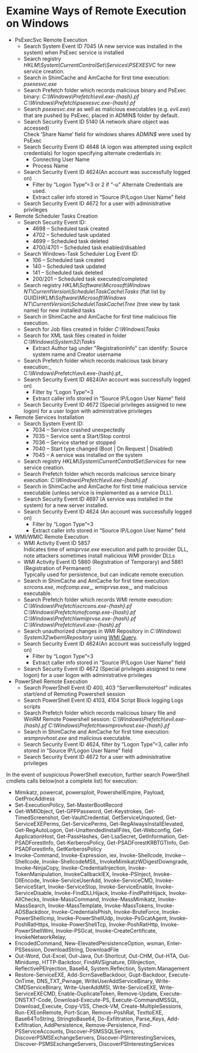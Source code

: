 # Examine Ways of Remote Execution on Windows

*   PsExecSvc Remote Execution
    *   Search System Event ID 7045 (A new service was installed in the system) when PsExec service is installed
    *   Search registry _HKLM\System\CurrentControlSet\Services\PSEXESVC_ for new service creation.
    *   Search in ShimCache and AmCache for first time execution: _psexesvc.exe_
    *   Search Prefetch folder which records malicious binary and PsExec binary: _C:\Windows\Prefetch\evil.exe-{hash}.pf C:\Windows\Prefetch\psexesvc.exe-{hash}.pf_
    *   Search _psexesvc.exe_ as well as malicious executables (e.g. _evil.exe_) that are pushed by PsExec, placed in ADMIN$ folder by default.
    *   Search Security Event ID 5140 (A network share object was accessed) \
Check ‘Share Name’ field for windows shares _ADMIN$_ were used by PsExec
    *   Search Security Event ID 4648 (A logon was attempted using explicit credentials) for logon specifying alternate credentials in:
        *   Connecting User Name
        *   Process Name 
    *   Search Security Event ID 4624(An account was successfully logged on)
        *   Filter by “Logon Type”=3 or 2 if “-u” Alternate Credentials are used.
        *   Extract caller info stored in “Source IP/Logon User Name” field 
    *   Search Security Event ID 4672 for a user with administrative privileges
*   Remote Scheduler Tasks Creation
    *   Search Security Event ID:
        *   4698 – Scheduled task created
        *   4702 – Scheduled task updated
        *   4699 – Scheduled task deleted
        *   4700/4701 – Scheduled task enabled/disabled
    *   Search Windows-Task Scheduler Log Event ID:
        *    106 – Scheduled task created
        *    140 – Scheduled task updated
        *    141 – Scheduled task deleted
        *    200/201 – Scheduled task executed/completed
    *   Search registry _HKLM\Software\Microsoft\Windows NT\CurrentVersion\Schedule\TaskCache\Tasks_ (flat list by GUID)_HKLM\Software\Microsoft\Windows NT\CurrentVersion\Schedule\TaskCache\Tree_ (tree view by task name) for new installed tasks
    *   Search in ShimCache and AmCache for first time malicious file execution.
    *   Search for Job files created in folder _C:\Windows\Tasks_
    *   Search for XML task files created in folder _C:\Windows\System32\Tasks_
        *   Extract Author tag under "RegistrationInfo" can identify: Source system name and Creator username
    *   Search Prefetch folder which records malicious task binary execution:_ \
C:\Windows\Prefetch\evil.exe-{hash}.pf_
    *   Search Security Event ID 4624(An account was successfully logged on)
        *   Filter by “Logon Type”=3
        *   Extract caller info stored in “Source IP/Logon User Name” field 
    *   Search Security Event ID 4672 (Special privileges assigned to new logon) for a user logon with administrative privileges
*   Remote Services Installation
    *   Search System Event ID:
        *   7034 – Service crashed unexpectedly 
        *   7035 – Service sent a Start/Stop control 
        *   7036 – Service started or stopped 
        *   7040 – Start type changed (Boot | On Request | Disabled) 
        *   7045 – A service was installed on the system
    *   Search registry _HKLM\System\CurrentControlSet\Services_ for new service creation.
    *   Search Prefetch folder which records malicious service binary execution: _C:\Windows\Prefetch\evil.exe-{hash}.pf_
    *   Search in ShimCache and AmCache for first time malicious service executable (unless service is implemented as a service DLL).
    *   Search Security Event ID 4697 (A service was installed in the system) for a new server installed.
    *   Search Security Event ID 4624 (An account was successfully logged on)
        *   Filter by “Logon Type”=3
        *   Extract caller info stored in “Source IP/Logon User Name” field 
*   WMI/WMIC Remote Execution
    *   WMI Activity Event ID 5857 \
Indicates time of _wmiprvse.exe_ execution and path to provider DLL, note attackers sometimes install malicious WMI provider DLLs
    *   WMI Activity Event ID 5860 (Registration of Temporary) and 5861 (Registration of Permanent) \
Typically used for persistence, but can indicate remote execution.
    *   Search in ShimCache and AmCache for first time execution: \
_scrcons.exe_, _mofcomp.exe_,_ wmiprvse.exe_, and malicious executable.
    *   Search Prefetch folder which records WMI remote execution: \
_C:\Windows\Prefetch\scrcons.exe-{hash}.pf  \
C:\Windows\Prefetch\mofcomp.exe-{hash}.pf  \
C:\Windows\Prefetch\wmiprvse.exe-{hash}.pf  \
C:\Windows\Prefetch\evil.exe-{hash}.pf_
    *   Search unauthorized changes in WMI Repository in _C:\Windows\ System32\wbem\Repository_ using [WMI Query](https://docs.microsoft.com/en-us/windows/desktop/wmisdk/querying-wmi).
    *   Search Security Event ID 4624(An account was successfully logged on)
        *   Filter by “Logon Type”=3
        *   Extract caller info stored in “Source IP/Logon User Name” field 
    *   Search Security Event ID 4672 (Special privileges assigned to new logon) for a user logon with administrative privileges
*   PowerShell Remote Execution
    *   Search PowerShell Event ID 400, 403 "ServerRemoteHost" indicates start/end of Remoting Powershell session
    *   Search PowerShell Event ID 4103, 4104 Script Block logging Logs scripts
    *   Search Prefetch folder which records malicious binary file and WinRM Remote Powershell session: _C:\Windows\Prefetch\evil.exe-{hash}.pf C:\Windows\Prefetch\wsmprovhost.exe-{hash}.pf_
    *   Search in ShimCache and AmCache for first time execution: \
_wsmprovhost.exe_ and malicious executable.
    *   Search Security Event ID 4624, filter by “Logon Type”=3, caller info stored in “Source IP/Logon User Name” field 
    *   Search Security Event ID 4672 for a user with administrative privileges

In the event of suspicious PowerShell execution, further search PowerShell cmdlets calls below(not a complete list) for execution:



*   Mimikatz, powercat, powersploit, PowershellEmpire, Payload, GetProcAddress
*   Set-ExecutionPolicy, Set-MasterBootRecord  
*   Get-WMIObject, Get-GPPPassword, Get-Keystrokes, Get-TimedScreenshot, Get-VaultCredential, GetServiceUnquoted, Get-ServiceEXEPerms, Get-ServicePerms, Get-RegAlwaysInstallElevated, Get-RegAutoLogon, Get-UnattendedInstallFiles, Get-Webconfig, Get-ApplicationHost, Get-PassHashes, Get-LsaSecret, GetInformation, Get-PSADForestInfo, Get-KerberosPolicy, Get-PSADForestKRBTGTInfo, Get-PSADForestInfo, GetKerberosPolicy  
*   Invoke-Command, Invoke-Expression, iex, Invoke-Shellcode, Invoke--Shellcode, Invoke-ShellcodeMSIL, InvokeMimikatzWDigestDowngrade, Invoke-NinjaCopy, Invoke-CredentialInjection, Invoke-TokenManipulation, InvokeCallbackIEX, Invoke-PSInject, Invoke-DllEncode, Invoke-ServiceUserAdd, Invoke-ServiceCMD, Invoke-ServiceStart, Invoke-ServiceStop, Invoke-ServiceEnable, Invoke-ServiceDisable, Invoke-FindDLLHijack, Invoke-FindPathHijack, Invoke-AllChecks, Invoke-MassCommand, Invoke-MassMimikatz, Invoke-MassSearch, Invoke-MassTemplate, Invoke-MassTokens, Invoke-ADSBackdoor, Invoke-CredentialsPhish, Invoke-BruteForce, Invoke-PowerShellIcmp, Invoke-PowerShellUdp, Invoke-PsGcatAgent, Invoke-PoshRatHttps, Invoke-PowerShellTcp, Invoke-PoshRatHttp, Invoke-PowerShellWmi, Invoke-PSGcat, Invoke-CreateCertificate, InvokeNetworkRelay,  
*   EncodedCommand, New-ElevatedPersistenceOption, wsman, Enter-PSSession, DownloadString, DownloadFile  
*   Out-Word, Out-Excel, Out-Java, Out-Shortcut, Out-CHM, Out-HTA, Out-Minidump, HTTP-Backdoor, FindAVSignature, DllInjection, ReflectivePEInjection, Base64, System.Reflection, System.Management  
*   Restore-ServiceEXE, Add-ScrnSaveBackdoor, Gupt-Backdoor, Execute-OnTime, DNS_TXT_Pwnage, WriteUserAddServiceBinary, Write-CMDServiceBinary, Write-UserAddMSI, Write-ServiceEXE, Write-ServiceEXECMD,  Enable-DuplicateToken, Remove-Update, Execute-DNSTXT-Code, Download-Execute-PS, Execute-CommandMSSQL, Download_Execute, Copy-VSS, Check-VM, Create-MultipleSessions, Run-EXEonRemote, Port-Scan, Remove-PoshRat, TexttoEXE, Base64ToString, StringtoBase64, Do-Exfiltration, Parse_Keys, Add-Exfiltration, AddPersistence, Remove-Persistence, Find-PSServiceAccounts, Discover-PSMSSQLServers, DiscoverPSMSExchangeServers, Discover-PSInterestingServices, Discover-PSMSExchangeServers, DiscoverPSInterestingServices  
